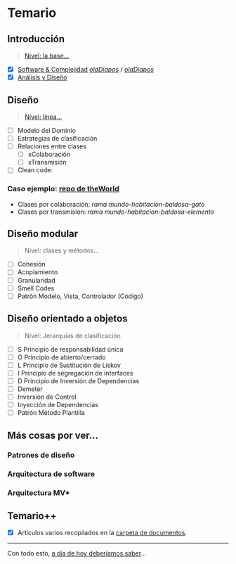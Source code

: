 # Temario

## Introducción

> [Nivel: la base...](00-introduccion/README.md)

- [x] [Software & Complejidad](00-introduccion/software.md)  [*oldDiapos*](https://docs.google.com/presentation/d/1N0wtTid8iFAlyR8TNDbCR3FxIkJYvQ_p5kC3pqkkB1c/edit?usp=sharing) / [*oldDiapos*](https://docs.google.com/presentation/d/1K8TusDz7jbpSQkffZdF_-TLDTjfjfxWs-dr9Lf7js80/edit?usp=sharing)
- [x] [Análisis y Diseño](https://docs.google.com/presentation/d/1fPbUOZ6epnsC0RzccIc-VI7f-WO2lnzxWnnpEryBTVg/edit?usp=sharing)

## Diseño

> [Nivel: línea...](01-diseño/README.md)

- [ ] Modelo del Dominio
- [ ] Estrategias de clasificación
- [ ] Relaciones entre clases
    - [ ] xColaboración
    - [ ] xTransmisión
- [ ] Clean code:

### Caso ejemplo: [repo de **theWorld**](https://github.com/puntoReflex/pyAspiradora)

- Clases por colaboración: *rama mundo-habitacion-baldosa-gato*
- Clases por transmisión: *rama mundo-habitacion-baldosa-elemento*

## Diseño modular

> Nivel: clases y métodos...

- [ ] Cohesión
- [ ] Acoplamiento
- [ ] Granularidad
- [ ] Smell Codes
- [ ] Patrón Modelo, Vista, Controlador (Código)

## Diseño orientado a objetos

> Nivel: Jerarquías de clasificación

- [ ] S Principio de responsabilidad única
- [ ] O Principio de abierto/cerrado
- [ ] L Principio de Sustitución de Liskov
- [ ] I Principio de segregación de interfaces
- [ ] D Principio de Inversión de Dependencias
- [ ] Demeter
- [ ] Inversión de Control
- [ ] Inyección de Dependencias
- [ ] Patrón Método Plantilla

## Más cosas por ver...

### Patrones de diseño

### Arquitectura de software

### Arquitectura MV*

## Temario++

- [x] Artículos varios recopilados en la [carpeta de documentos](/documentos/README.md).

---

Con todo esto, [a día de hoy deberíamos saber](aDiaDeHoy.md)...
